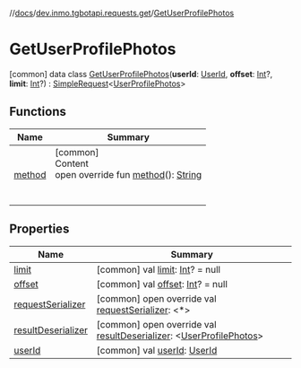 //[docs](../../../index.md)/[dev.inmo.tgbotapi.requests.get](../index.md)/[GetUserProfilePhotos](index.md)



# GetUserProfilePhotos  
 [common] data class [GetUserProfilePhotos](index.md)(**userId**: [UserId](../../dev.inmo.tgbotapi.types/index.md#%5Bdev.inmo.tgbotapi.types%2FUserId%2F%2F%2FPointingToDeclaration%2F%5D%2FClasslikes%2F625018081), **offset**: [Int](https://kotlinlang.org/api/latest/jvm/stdlib/kotlin/-int/index.html)?, **limit**: [Int](https://kotlinlang.org/api/latest/jvm/stdlib/kotlin/-int/index.html)?) : [SimpleRequest](../../dev.inmo.tgbotapi.requests.abstracts/-simple-request/index.md)<[UserProfilePhotos](../../dev.inmo.tgbotapi.types/-user-profile-photos/index.md)>    


## Functions  
  
|  Name |  Summary | 
|---|---|
| <a name="dev.inmo.tgbotapi.requests.get/GetUserProfilePhotos/method/#/PointingToDeclaration/"></a>[method](method.md)| <a name="dev.inmo.tgbotapi.requests.get/GetUserProfilePhotos/method/#/PointingToDeclaration/"></a>[common]  <br>Content  <br>open override fun [method](method.md)(): [String](https://kotlinlang.org/api/latest/jvm/stdlib/kotlin/-string/index.html)  <br><br><br>|


## Properties  
  
|  Name |  Summary | 
|---|---|
| <a name="dev.inmo.tgbotapi.requests.get/GetUserProfilePhotos/limit/#/PointingToDeclaration/"></a>[limit](limit.md)| <a name="dev.inmo.tgbotapi.requests.get/GetUserProfilePhotos/limit/#/PointingToDeclaration/"></a> [common] val [limit](limit.md): [Int](https://kotlinlang.org/api/latest/jvm/stdlib/kotlin/-int/index.html)? = null   <br>|
| <a name="dev.inmo.tgbotapi.requests.get/GetUserProfilePhotos/offset/#/PointingToDeclaration/"></a>[offset](offset.md)| <a name="dev.inmo.tgbotapi.requests.get/GetUserProfilePhotos/offset/#/PointingToDeclaration/"></a> [common] val [offset](offset.md): [Int](https://kotlinlang.org/api/latest/jvm/stdlib/kotlin/-int/index.html)? = null   <br>|
| <a name="dev.inmo.tgbotapi.requests.get/GetUserProfilePhotos/requestSerializer/#/PointingToDeclaration/"></a>[requestSerializer](request-serializer.md)| <a name="dev.inmo.tgbotapi.requests.get/GetUserProfilePhotos/requestSerializer/#/PointingToDeclaration/"></a> [common] open override val [requestSerializer](request-serializer.md): <*>   <br>|
| <a name="dev.inmo.tgbotapi.requests.get/GetUserProfilePhotos/resultDeserializer/#/PointingToDeclaration/"></a>[resultDeserializer](result-deserializer.md)| <a name="dev.inmo.tgbotapi.requests.get/GetUserProfilePhotos/resultDeserializer/#/PointingToDeclaration/"></a> [common] open override val [resultDeserializer](result-deserializer.md): <[UserProfilePhotos](../../dev.inmo.tgbotapi.types/-user-profile-photos/index.md)>   <br>|
| <a name="dev.inmo.tgbotapi.requests.get/GetUserProfilePhotos/userId/#/PointingToDeclaration/"></a>[userId](user-id.md)| <a name="dev.inmo.tgbotapi.requests.get/GetUserProfilePhotos/userId/#/PointingToDeclaration/"></a> [common] val [userId](user-id.md): [UserId](../../dev.inmo.tgbotapi.types/index.md#%5Bdev.inmo.tgbotapi.types%2FUserId%2F%2F%2FPointingToDeclaration%2F%5D%2FClasslikes%2F625018081)   <br>|

